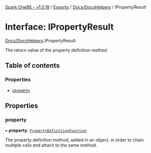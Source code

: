 [Spark OneBE - v1.0.18](../README.md) / [Exports](../modules.md) / [Docs/DocsHelpers](../modules/Docs_DocsHelpers.md) / IPropertyResult

# Interface: IPropertyResult

[Docs/DocsHelpers](../modules/Docs_DocsHelpers.md).IPropertyResult

The return value of the property definition method.

## Table of contents

### Properties

- [property](Docs_DocsHelpers.IPropertyResult.md#property)

## Properties

### property

• **property**: [`PropertyDefinitionFunction`](../modules/Docs_DocsHelpers.md#propertydefinitionfunction)

The property definition method, added in an object, in order to chain multiple calls and attach to the same method.
